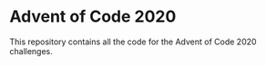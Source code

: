 # Advent of Code 2020
 This repository contains all the code for the Advent of Code 2020 challenges.
